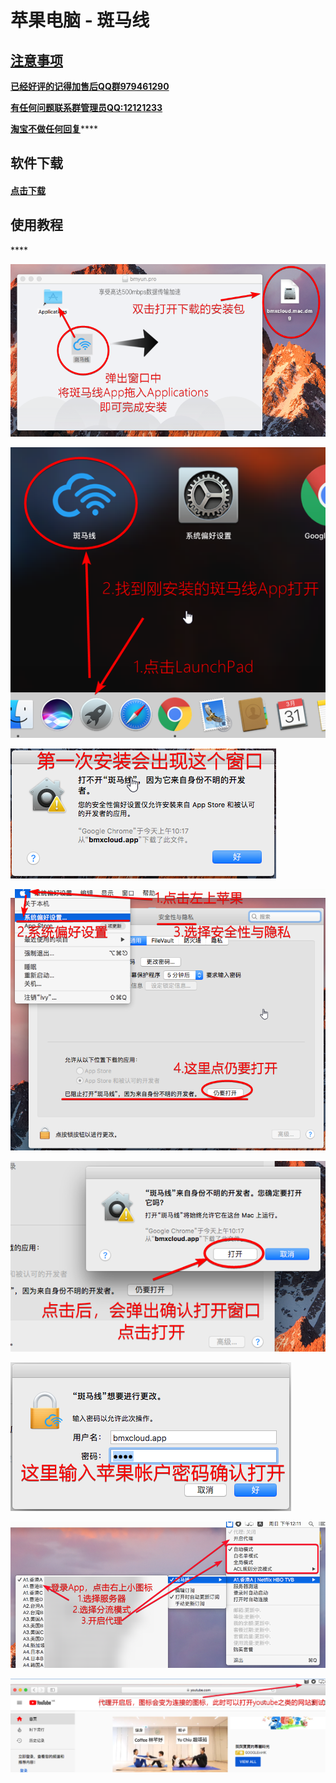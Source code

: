 # 苹果电脑 - 斑马线

## [注意事项](https://bmxcloud.fun/)

[**已经好评的记得加售后QQ群979461290**](https://bmxcloud.fun/)

[**有任何问题联系群管理员QQ:12121233**](https://bmxcloud.fun/)

[ **淘宝不做任何回复**](https://bmxcloud.fun/)\*\*\*\*

## **软件下载**

#### [点击下载](https://www.lanzous.com/i3sie1e)

## **使用教程**

\*\*\*\*

![](../.gitbook/assets/image-70.png)



![](../.gitbook/assets/image%20%2811%29.png)



![](../.gitbook/assets/image-84.png)



![](../.gitbook/assets/image-16.png)



![](../.gitbook/assets/image-15.png)



![](../.gitbook/assets/image-36.png)



![](../.gitbook/assets/image-49.png)



![](../.gitbook/assets/image-7.png)













